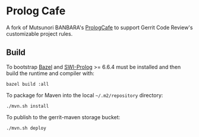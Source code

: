 # Prolog Cafe

A fork of Mutsunori BANBARA's [PrologCafe][1] to support
Gerrit Code Review's customizable project rules.

[1]: http://kaminari.istc.kobe-u.ac.jp/PrologCafe/

## Build

To bootstrap [Bazel] and [SWI-Prolog] >= 6.6.4 must be installed and
then build the runtime and compiler with:

    bazel build :all

To package for Maven into the local `~/.m2/repository` directory:

    ./mvn.sh install

To publish to the gerrit-maven storage bucket:

    ./mvn.sh deploy

[Bazel]: https://www.bazel.build/versions/master/docs/install.html
[SWI-Prolog]: http://www.swi-prolog.org/
